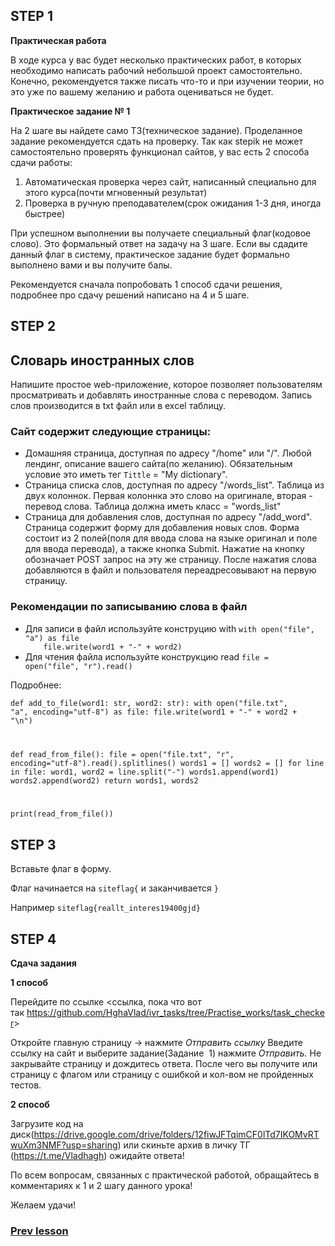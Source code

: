## STEP 1

<p><strong>Практическая работа</strong></p>

<p>В ходе курса у вас будет несколько практических работ, в которых необходимо написать рабочий небольшой проект самостоятельно. Конечно, рекомендуется также писать что-то и при изучении теории, но это уже по вашему желанию и работа оцениваться не будет.</p>

<p><strong>Практическое задание № 1</strong></p>

<p>На 2 шаге вы найдете само ТЗ(техническое задание). Проделанное задание рекомендуется сдать на проверку. Так как stepik не может самостоятельно проверять функционал сайтов, у вас есть 2 способа сдачи работы:</p>

<ol>
	<li>Автоматическая проверка через сайт, написанный специально для этого курса(почти мгновенный результат)</li>
	<li>Проверка в ручную преподавателем(срок ожидания 1-3 дня, иногда быстрее)</li>
</ol>

<p>При успешном выполнении вы получаете специальный флаг(кодовое слово). Это формальный ответ на задачу на 3 шаге. Если вы сдадите данный флаг в систему, практическое задание будет формально выполнено вами и вы получите балы.</p>

<p>Рекомендуется сначала попробовать 1 способ сдачи решения, подробнее про сдачу решений написано на 4 и 5 шаге.</p>

## STEP 2

<h2><strong>Словарь иностранных слов</strong></h2>

<p>Напишите простое web-приложение, которое позволяет пользователям просматривать и добавлять иностранные слова с переводом. Запись слов производится в txt файл или в excel таблицу.</p>

<h3>Сайт содержит следующие страницы:</h3>

<ul>
	<li>Домашняя страница, доступная по адресу "/home" или "/". Любой лендинг, описание вашего сайта(по желанию). Обязательным условие это иметь тег <code>Tittle</code> = "My dictionary".</li>
	<li>Страница списка слов, доступная по адресу "/words_list". Таблица из двух колоннок. Первая колоннка это слово на оригинале, вторая - перевод слова. Таблица должна иметь класс = "words_list"</li>
	<li>Страница для добавления слов, доступная по адресу "/add_word". Страница содержит форму для добавления новых слов. Форма состоит из 2 полей(поля для ввода слова на языке оригинал и поле для ввода перевода), а также кнопка Submit. Нажатие на кнопку обозначает POST запрос на эту же страницу. После нажатия слова добавляются в файл и пользователя переадресовывают на первую страницу.</li>
</ul>

<h3>Рекомендации по записыванию слова в файл</h3>

<ul>
	<li>Для записи в файл используйте конструцию with
	<code>with open("file", "a") as file
    file.write(word1 + "-" + word2)</code>
	</li>
	<li>Для чтения файла используйте конструкцию read <code>file = open("file", "r").read()</code></li>
</ul>

<p>Подробнее:</p>

<code>def add_to_file(word1: str, word2: str):
    with open("file.txt", "a", encoding="utf-8") as file:
        file.write(word1 + "-" + word2 + "\n")


def read_from_file():
    file = open("file.txt", "r", encoding="utf-8").read().splitlines()
    words1 = []
    words2 = []
    for line in file:
        word1, word2 = line.split("-")
        words1.append(word1)
        words2.append(word2)
    return words1, words2


print(read_from_file())</code>

## STEP 3

<p>Вставьте флаг в форму.</p>

<p>Флаг начинается на <code>siteflag{</code> и заканчивается <code>}</code></p>

<p>Например <code>siteflag{reallt_interes19400gjd}</code></p>

## STEP 4

<p><strong>Сдача задания</strong></p>

<p><strong>1 способ</strong></p>

<p>Перейдите по ссылке &lt;ссылка, пока что вот так <a href="https://github.com/HghaVlad/ivr_tasks/tree/Practise_works/task_checker" rel="noopener noreferrer nofollow">https://github.com/HghaVlad/ivr_tasks/tree/Practise_works/task_checker</a>&gt;</p>

<p>Откройте главную страницу -&gt; нажмите <em>Отправить ссылку </em>Введите ссылку на сайт и выберите задание(Задание  1) нажмите <em>Отправить. </em>Не закрывайте страницу и дождитесь ответа. После чего вы получите или страницу с флагом или страницу с ошибкой и кол-вом не пройденных тестов.</p>

<p><strong>2 способ</strong></p>

<p>Загрузите код на диск(<a href="https://drive.google.com/drive/folders/12fiwJFTqimCF0lTd7IKOMvRTwuXm3NMF?usp=sharing" rel="noopener noreferrer nofollow">https://drive.google.com/drive/folders/12fiwJFTqimCF0lTd7IKOMvRTwuXm3NMF?usp=sharing</a>) или скиньте архив в личку ТГ (<a href="https://t.me/Vladhagh" rel="noopener noreferrer nofollow">https://t.me/Vladhagh</a>) ожидайте ответа!</p>

<p>По всем вопросам, связанных с практической работой, обращайтесь в комментариях к 1 и 2 шагу данного урока!</p>

<p>Желаем удачи!</p>

### [Prev lesson](/book/practise_work_1/lesson_1.md)